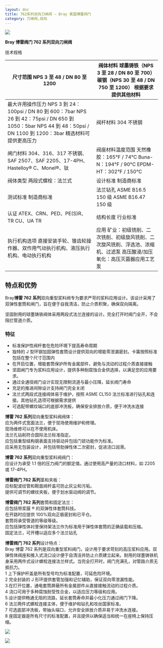 ```yaml
---
layout: doc
title: 762系列双向刀闸阀 – Bray 美国博雷阀门
category: 刀闸阀,双向
---
```


![](/2022/10/download-4-1.png)

**Bray 博雷阀门 762 系列双向刀闸阀**

技术规格

| 尺寸范围 NPS 3 至 48 / DN 80 至 1200                                                                                                                                    | 阀体材料 球墨铸铁（NPS 3 至 28 / DN 80 至 700） 碳钢（NPS 30 至 48 / DN 750 至 1200） 根据要求提供其他材料                |
| ----------------------------------------------------------------------------------------------------------------------------------------------------------------------- | ------------------------------------------------------------------------------------------------------------------------- |
| 最大许用操作压力 NPS 3 到 24：100psi / DN 80 到 600：7bar NPS 26 到 42：75psi / DN 650 到 1050：5bar NPS 44 到 48：50psi / DN 1100 到 1200：3bar 精选材料可提供更高压力 | 阀杆材料 304 不锈钢                                                                                                       |
| 闸门材料 304、316、317 不锈钢、SAF 2507、SAF 2205、17-4PH、Hastelloy® C、Monel®、钛                                                                                     | 阀座材料温度范围 天然橡胶：165°F / 74°C Buna-N：194°F / 90°C EPDM-HT：302°F / 150°C                                       |
| 阀体类型 两段式螺栓：法兰式                                                                                                                                             | 设计标准 制造商标准                                                                                                       |
| 测试标准 制造商标准                                                                                                                                                     | 法兰钻孔 ASME B16.5 150 级 ASME B16.47 150 级                                                                             |
| 认证 ATEX、CRN、PED、PE(S)R、TR CU、UA TR                                                                                                                               | 结构长度 行业标准                                                                                                         |
| 执行机构选项 直接安装手轮、锥齿轮操作器、双作用气动执行机构、液压执行机构、电动执行机构                                                                                 | 应用 矿业：初级铣削、二次铣削、初级旋风铣削、二次旋风铣削、浮选池、浓缩机、过滤泵 高压酸浸/加压氧化：高压灭菌器应用工艺泵 |

## 特点和优势

Bray**博雷 762 系列**双向重型浆料阀专为要求严苛的浆料应用设计。该设计采用了双弹性套筒和闸门，旨在便于自我清洁，防止介质积聚，确保双向隔离。

坚固耐用的球墨铸铁阀体采用两段式法兰连接的设计。完全打开时阀门全开，不会阻拦管道介质。

### 特征

- 标准保护性阀杆套在危险环境下提高寿命周期
- 独特的 J 型环钢加固弹性套筒设计提供双向的增能零泄漏密封。卡簧按照标准包括在整个尺寸范围内
- 在开启位置，增能套筒保护所有金属部件，避免与流动的过程介质直接接触
- 坚固闸门专为浆料应用设计，提供多种耐腐蚀合金供选择，以满足您的应用要求。
- 通过全通径阀门设计实现无限制流道与最小压降，延长阀门寿命
- 充足的推进间隙设计支持闸门完全关闭
- 法兰式两段式连接阀体易于维护，按照 ASME CL150 法兰标准进行钻孔和连接。其他钻孔选项可根据需求提供
- 可选配带螺纹端口的底部冲洗板，确保安全排放介质，便于冲洗水连接

**博雷 762 系列**双向重型浆料阀阀体：  
应为两件式宽面法兰，便于现场使用维护和修理。  
现场维修可以在不使用机床。  
法兰孔钻削符合国际法兰标准指定。  
应包括重型结构钢表面支持驱动并包括门锁功能作为标准。  
应采用无包装设计，并包括带肋弹性体二次密封，促进浇口润滑。

**博雷 762 系列**双向重型浆料阀阀门：  
应设计为承受 1.1 倍的压力阀门的额定值。通过使用高产量的浇口材料，如 2205 或 17-4PH。

**博雷阀门 762 系列**茎和夹板：  
应标配波纹管和鞋面阀杆盖可防止灰尘和污垢。  
提供可调节的螺纹夹板，便于划水驱动阀的调节。

**博雷阀门 762 系列**套筒和固定法兰：  
应包括带浆膜 ® 的双弹性体套筒科技。  
在开路时应提供 100%双向正极密封和已平仓。  
套筒将承受管道的等级等级。  
应包括弹性体衬里保持架法兰作为标准用于弹性体套筒的正确装载和压缩。  
固定法兰，可开槽以适应多个法兰钻孔

**博雷阀门 762 系列**设计特点：  
Bray 博雷 762 系列是双向重型浆料阀门，设计用于要求苛刻的高压浆料应用。双弹性体阀座和推入式浇口设计便于自清洁并防止介质建立起来。耐用的球墨铸铁机身采用两件式设计螺栓连接法兰样式。当完全打开时，阀门充满孔，对管路介质无抵抗力。  
1 上下保护杆盖是所有型号均为标准配置，可延危险环境。  
2 完全封装的 J 形环提供套管加强和记忆辅助，保证双向零泄漏性能。  
3.在打开位置，通电套筒屏蔽所有金属部件从直接接触流动的过程介质。  
4 浇口可用于多种腐蚀耐受性合金，以适应压力等级和应用。  
5.设计提供畅通无阻的流路，延长套筒寿命并最小化压力通过阀门下降。  
6 法兰两件式螺栓连接主体，便于维护和钻孔和攻丝国家标准。  
7 可选底部冲洗板，带抽头端口，允许安全排放介质并易于冲洗水连接。  
8 座固定器是所有尺寸的标准配置，并且提供以确保适当和统一在座椅上保持压缩。

![](/2022/10/%E6%88%AA%E5%B1%8F2022-10-15-%E4%B8%8B%E5%8D%885.52.02-1024x567.png)

![](/2022/10/%E6%88%AA%E5%B1%8F2022-10-15-%E4%B8%8B%E5%8D%885.52.10-1024x653.png)
